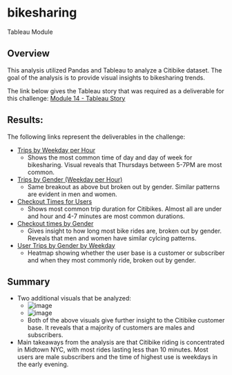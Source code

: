 # bikesharing
Tableau Module

## Overview
This analysis utilized Pandas and Tableau to analyze a Citibike dataset. The goal of the analysis is to provide visual insights to bikesharing trends. 

The link below gives the Tableau story that was required as a deliverable for this challenge:
<a href="https://public.tableau.com/app/profile/jason.chalmers/viz/Module14-CitibikeOverview/Challenge14-CitibikeOverview?publish=yes">Module 14 - Tableau Story</a>


## Results: 
The following links represent the deliverables in the challenge:

* <a href="https://public.tableau.com/app/profile/jason.chalmers/viz/Module14-TripsbyWeekdayperHour/TripsbyWeekdayperHour">Trips by Weekday per Hour</a>
  * Shows the most common time of day and day of week for bikesharing. Visual reveals that Thursdays between 5-7PM are most common.
* <a href="https://public.tableau.com/app/profile/jason.chalmers/viz/Module14_16369085021860/TripsbyGenderWeekdayperHour">Trips by Gender (Weekday per Hour)</a>
  * Same breakout as above but broken out by gender. Similar patterns are evident in men and women. 
* <a href="https://public.tableau.com/app/profile/jason.chalmers/viz/Module14-CheckoutTimesforUsers/CheckoutTimesforUsers">Checkout Times for Users</a>
  * Shows most common trip duration for Citibikes. Almost all are under and hour and 4-7 minutes are most common durations. 
* <a href="https://public.tableau.com/app/profile/jason.chalmers/viz/Module14-CheckoutTimesbyGender/CheckoutTimesbyGender">Checkout times by Gender</a>
  * Gives insight to how long most bike rides are, broken out by gender. Reveals that men and women have similar cylcing patterns. 
* <a href="https://public.tableau.com/app/profile/jason.chalmers/viz/Module14-TripsbyGenderbyWeekday/UserTripsbyGenderbyWeekday">User Trips by Gender by Weekday</a>
  *  Heatmap showing whether the user base is a customer or subscriber and when they most commonly ride, broken out by gender. 


## Summary 
* Two additional visuals that be analyzed: 
  * ![image](https://user-images.githubusercontent.com/85259984/141696282-c86259ad-410e-4a4a-8045-c9a2a00c38bb.png)
  * ![image](https://user-images.githubusercontent.com/85259984/141696297-d256e386-df4b-4639-9186-9fe5c42c678c.png)
  * Both of the above visuals give further insight to the Citibike customer base. It reveals that a majority of customers are males and subscribers. 
* Main takeaways from the analysis are that Citibike riding is concentrated in Midtown NYC, with most rides lasting less than 10 minutes. Most users are male subscribers and the time of highest use is weekdays in the early evening. 






